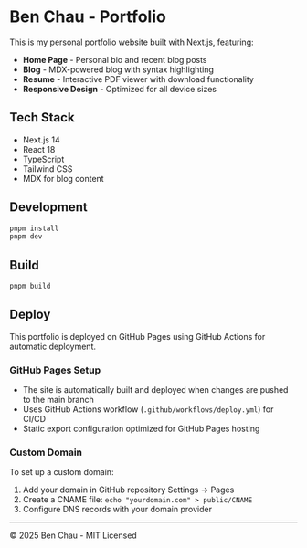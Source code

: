 # Ben Chau - Portfolio

This is my personal portfolio website built with Next.js, featuring:

- **Home Page** - Personal bio and recent blog posts
- **Blog** - MDX-powered blog with syntax highlighting
- **Resume** - Interactive PDF viewer with download functionality
- **Responsive Design** - Optimized for all device sizes

## Tech Stack

- Next.js 14
- React 18
- TypeScript
- Tailwind CSS
- MDX for blog content

## Development

```bash
pnpm install
pnpm dev
```

## Build

```bash
pnpm build
```

## Deploy

This portfolio is deployed on GitHub Pages using GitHub Actions for automatic deployment.

### GitHub Pages Setup
- The site is automatically built and deployed when changes are pushed to the main branch
- Uses GitHub Actions workflow (`.github/workflows/deploy.yml`) for CI/CD
- Static export configuration optimized for GitHub Pages hosting

### Custom Domain
To set up a custom domain:
1. Add your domain in GitHub repository Settings → Pages
2. Create a CNAME file: `echo "yourdomain.com" > public/CNAME`
3. Configure DNS records with your domain provider

---

© 2025 Ben Chau - MIT Licensed
